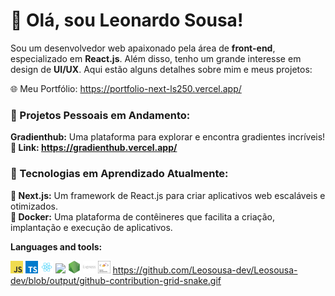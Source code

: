 # 👋 Olá, sou Leonardo Sousa!
Sou um desenvolvedor web apaixonado pela área de **front-end**, especializado em **React.js**. Além disso, tenho um grande interesse em design de **UI/UX**. Aqui estão alguns detalhes sobre mim e meus projetos:<br>

🌐 Meu Portfólio: https://portfolio-next-ls250.vercel.app/


  
### **🌱 Projetos Pessoais em Andamento:**
 **Gradienthub:** Uma plataforma para explorar e encontra gradientes incríveis!<br>
 **🔗 Link: https://gradienthub.vercel.app/**

 ### **🔭 Tecnologias em Aprendizado Atualmente:**
  **🚀 Next.js:** Um framework de React.js para criar aplicativos web escaláveis e otimizados.<br>
  **🐳 Docker:**  Uma plataforma de contêineres que facilita a criação, implantação e execução de aplicativos.
  
 **Languages and tools:**
 
 
<code><img height="20" src="https://raw.githubusercontent.com/github/explore/80688e429a7d4ef2fca1e82350fe8e3517d3494d/topics/javascript/javascript.png"></code>
<code><img height="20" src="https://raw.githubusercontent.com/github/explore/80688e429a7d4ef2fca1e82350fe8e3517d3494d/topics/typescript/typescript.png"></code>
<code><img height="20" src="https://raw.githubusercontent.com/github/explore/80688e429a7d4ef2fca1e82350fe8e3517d3494d/topics/react/react.png"></code>
<code><img height="20" src="https://imgs.search.brave.com/X_ckMtkxf7SJ5vAPfCnkYy8r8YsJ7PoLxfQEZ2CWruA/rs:fit:32:32:1/g:ce/aHR0cDovL2Zhdmlj/b25zLnNlYXJjaC5i/cmF2ZS5jb20vaWNv/bnMvMzJjZGQ3ZWE1/MDMwMmMwY2FhYzli/ZGU5YTc5NWY0YjY4/NzI5MWRlNDQ2NWQz/NjgwYjAxNjQ2MjJh/NThjMWY5YS93d3cu/ZG9ja2VyLmNvbS8"></code>
<code><img height="20" src="https://raw.githubusercontent.com/github/explore/80688e429a7d4ef2fca1e82350fe8e3517d3494d/topics/nodejs/nodejs.png"></code>
<code><img height="20" src="https://raw.githubusercontent.com/github/explore/80688e429a7d4ef2fca1e82350fe8e3517d3494d/topics/express/express.png"></code>
<code><img height="20" src="https://raw.githubusercontent.com/github/explore/80688e429a7d4ef2fca1e82350fe8e3517d3494d/topics/styled-components/styled-components.png"></code>
</code>
</code>
https://github.com/Leosousa-dev/Leosousa-dev/blob/output/github-contribution-grid-snake.gif
